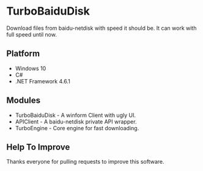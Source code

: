 # TurboBaiduDisk
Download files from baidu-netdisk with speed it should be. It can work with full speed until now.
## Platform
* Windows 10
* C#
* .NET Framework 4.6.1
## Modules
* TurboBaiduDisk - A winform Client with ugly UI.
* APIClient - A baidu-netdisk private API wrapper.
* TurboEngine - Core engine for fast downloading.
## Help To Improve
Thanks everyone for pulling requests to improve this software.
